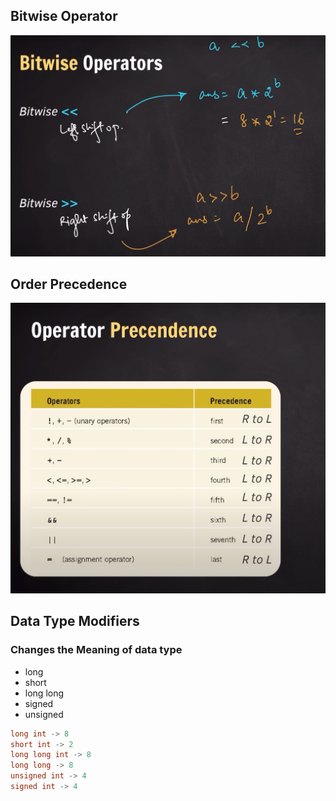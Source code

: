 ## Bitwise Operator

![Bitwise Operator](image.png)

## Order Precedence

![Order Precedence](image-1.png)

## Data Type Modifiers

### Changes the Meaning of data type

- long
- short
- long long
- signed
- unsigned

```c++
long int -> 8
short int -> 2
long long int -> 8
long long -> 8
unsigned int -> 4
signed int -> 4
```